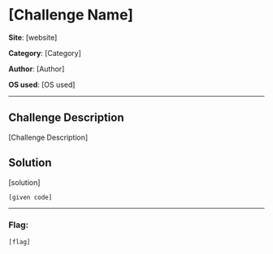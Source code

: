 # [Challenge Name]

**Site**: [website]

**Category**: [Category]

**Author**: [Author]

**OS used**: [OS used]

----

## Challenge Description
[Challenge Description]

## Solution

[solution]

```
[given code]
```

----

### Flag:
```
[flag]
```
